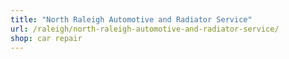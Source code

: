 ```yaml
---
title: "North Raleigh Automotive and Radiator Service"
url: /raleigh/north-raleigh-automotive-and-radiator-service/
shop: car repair
---
```

